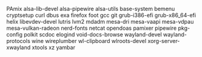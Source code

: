 PAmix
alsa-lib-devel
alsa-pipewire
alsa-utils
base-system
bemenu
cryptsetup
curl
dbus
exa
firefox
foot
gcc
git
grub-i386-efi
grub-x86_64-efi
helix
libevdev-devel
lutris
lvm2
mdadm
mesa-dri
mesa-vaapi
mesa-vdpau
mesa-vulkan-radeon
nerd-fonts
netcat
opendoas
pamixer
pipewire
pkg-config
polkit
scdoc
elogind
void-docs-browse
wayland-devel
wayland-protocols
wine
wireplumber
wl-clipboard
wlroots-devel
xorg-server-xwayland
xtools
xz
yambar
